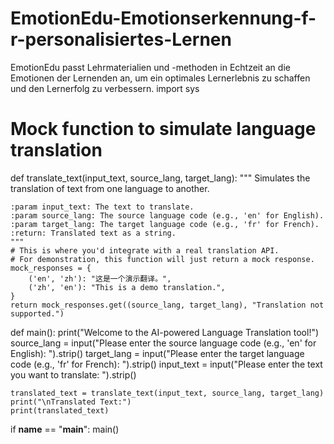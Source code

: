 # EmotionEdu-Emotionserkennung-f-r-personalisiertes-Lernen
EmotionEdu passt Lehrmaterialien und -methoden in Echtzeit an die Emotionen der Lernenden an, um ein optimales Lernerlebnis zu schaffen und den Lernerfolg zu verbessern.
import sys

# Mock function to simulate language translation
def translate_text(input_text, source_lang, target_lang):
    """
    Simulates the translation of text from one language to another.
    
    :param input_text: The text to translate.
    :param source_lang: The source language code (e.g., 'en' for English).
    :param target_lang: The target language code (e.g., 'fr' for French).
    :return: Translated text as a string.
    """
    # This is where you'd integrate with a real translation API.
    # For demonstration, this function will just return a mock response.
    mock_responses = {
        ('en', 'zh'): "这是一个演示翻译。",
        ('zh', 'en'): "This is a demo translation.",
    }
    return mock_responses.get((source_lang, target_lang), "Translation not supported.")

def main():
    print("Welcome to the AI-powered Language Translation tool!")
    source_lang = input("Please enter the source language code (e.g., 'en' for English): ").strip()
    target_lang = input("Please enter the target language code (e.g., 'fr' for French): ").strip()
    input_text = input("Please enter the text you want to translate: ").strip()
    
    translated_text = translate_text(input_text, source_lang, target_lang)
    print("\nTranslated Text:")
    print(translated_text)

if __name__ == "__main__":
    main()

